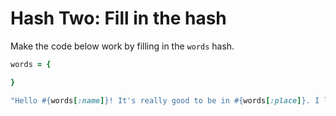 # Hash Two: Fill in the hash

Make the code below work by filling in the `words` hash.

```rb
words = {

}

"Hello #{words[:name]}! It's really good to be in #{words[:place]}. I love the local #{words[:season]} season. I can't wait to eat #{words[:foods][0]}, #{words[:foods][1]}, and #{words[:foods][2]}. Last night we saw the comedian #{words[:performer]}, I laughed so hard I nearly died #{'lol' * words[:times_i_laughed]}... Anyway my #{words['vehicle']} is ariving in #{words[:minutes_to_vehicle]} minutes. #{words[:goodbye]}"
```
